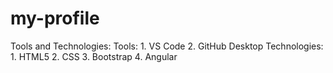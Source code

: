 # my-profile

Tools and Technologies:
Tools:
    1. VS Code
    2. GitHub Desktop
Technologies:
    1. HTML5
    2. CSS
    3. Bootstrap
    4. Angular
